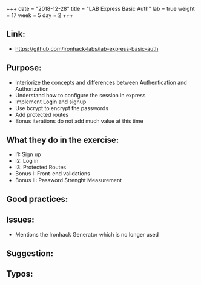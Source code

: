 +++
date = "2018-12-28"
title = "LAB Express Basic Auth"
lab = true
weight = 17
week = 5
day = 2
+++

## Link:
  - https://github.com/ironhack-labs/lab-express-basic-auth

## Purpose:
  - Interiorize the concepts and differences between Authentication and Authorization
  - Understand how to configure the session in express
  - Implement Login and signup
  - Use bcrypt to encrypt the passwords
  - Add protected routes
  - Bonus iterations do not add much value at this time

## What they do in the exercise:
  - I1: Sign up
  - I2: Log in
  - I3: Protected Routes
  - Bonus I: Front-end validations
  - Bonus II: Password Strenght Measurement

## Good practices:

## Issues:
  - Mentions the Ironhack Generator which is no longer used

## Suggestion:

## Typos:
